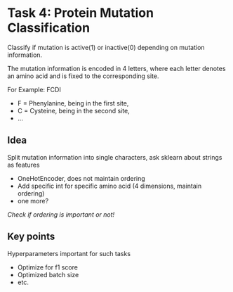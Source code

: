# Task 4: Protein Mutation Classification

Classify if mutation is active(1) or inactive(0) depending on mutation information.

The mutation information is encoded in 4 letters, where each letter denotes an amino acid and is
fixed to the corresponding site.

For Example: FCDI
- F = Phenylanine, being in the first site,
- C = Cysteine, being in the second site,
- ...

## Idea

Split mutation information into single characters, ask sklearn about strings as features 
- OneHotEncoder, does not maintain ordering
- Add specific int for specific amino acid (4 dimensions, maintain ordering)
- one more?

*Check if ordering is important or not!*

## Key points

Hyperparameters important for such tasks
- Optimize for f1 score
- Optimized batch size
- etc.




